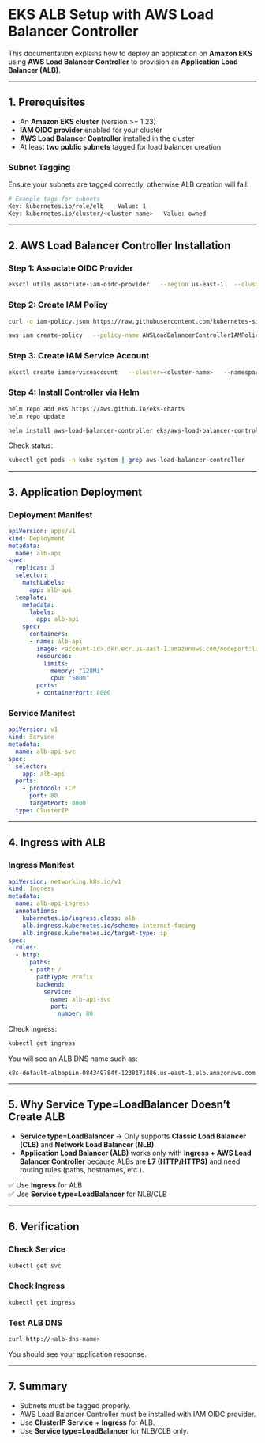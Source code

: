# EKS ALB Setup with AWS Load Balancer Controller

This documentation explains how to deploy an application on **Amazon EKS** using **AWS Load Balancer Controller** to provision an **Application Load Balancer (ALB)**.  

---

## 1. Prerequisites
- An **Amazon EKS cluster** (version >= 1.23)
- **IAM OIDC provider** enabled for your cluster
- **AWS Load Balancer Controller** installed in the cluster
- At least **two public subnets** tagged for load balancer creation

### Subnet Tagging
Ensure your subnets are tagged correctly, otherwise ALB creation will fail.

```bash
# Example tags for subnets
Key: kubernetes.io/role/elb    Value: 1
Key: kubernetes.io/cluster/<cluster-name>   Value: owned
```

---

## 2. AWS Load Balancer Controller Installation

### Step 1: Associate OIDC Provider
```bash
eksctl utils associate-iam-oidc-provider   --region us-east-1   --cluster <cluster-name>   --approve
```

### Step 2: Create IAM Policy
```bash
curl -o iam-policy.json https://raw.githubusercontent.com/kubernetes-sigs/aws-load-balancer-controller/main/docs/install/iam_policy.json

aws iam create-policy   --policy-name AWSLoadBalancerControllerIAMPolicy   --policy-document file://iam-policy.json
```

### Step 3: Create IAM Service Account
```bash
eksctl create iamserviceaccount   --cluster=<cluster-name>   --namespace=kube-system   --name=aws-load-balancer-controller   --attach-policy-arn=arn:aws:iam::<account-id>:policy/AWSLoadBalancerControllerIAMPolicy   --approve
```

### Step 4: Install Controller via Helm
```bash
helm repo add eks https://aws.github.io/eks-charts
helm repo update

helm install aws-load-balancer-controller eks/aws-load-balancer-controller   -n kube-system   --set clusterName=<cluster-name>   --set serviceAccount.create=false   --set serviceAccount.name=aws-load-balancer-controller
```

Check status:
```bash
kubectl get pods -n kube-system | grep aws-load-balancer-controller
```

---

## 3. Application Deployment

### Deployment Manifest
```yaml
apiVersion: apps/v1
kind: Deployment 
metadata:
  name: alb-api
spec:
  replicas: 3
  selector:
    matchLabels:
      app: alb-api
  template:
    metadata:
      labels:
        app: alb-api
    spec:
      containers:
      - name: alb-api
        image: <account-id>.dkr.ecr.us-east-1.amazonaws.com/nodeport:latest
        resources:
          limits:
            memory: "128Mi"
            cpu: "500m"
        ports:
        - containerPort: 8000
```

### Service Manifest
```yaml
apiVersion: v1
kind: Service
metadata:
  name: alb-api-svc
spec:
  selector:
    app: alb-api
  ports:
    - protocol: TCP
      port: 80
      targetPort: 8000
  type: ClusterIP
```

---

## 4. Ingress with ALB

### Ingress Manifest
```yaml
apiVersion: networking.k8s.io/v1
kind: Ingress
metadata:
  name: alb-api-ingress
  annotations:
    kubernetes.io/ingress.class: alb
    alb.ingress.kubernetes.io/scheme: internet-facing
    alb.ingress.kubernetes.io/target-type: ip
spec:
  rules:
  - http:
      paths:
      - path: /
        pathType: Prefix
        backend:
          service:
            name: alb-api-svc
            port:
              number: 80
```

Check ingress:
```bash
kubectl get ingress
```

You will see an ALB DNS name such as:
```
k8s-default-albapiin-084349784f-1238171486.us-east-1.elb.amazonaws.com
```

---

## 5. Why Service Type=LoadBalancer Doesn’t Create ALB

- **Service type=LoadBalancer** → Only supports **Classic Load Balancer (CLB)** and **Network Load Balancer (NLB)**.
- **Application Load Balancer (ALB)** works only with **Ingress + AWS Load Balancer Controller** because ALBs are **L7 (HTTP/HTTPS)** and need routing rules (paths, hostnames, etc.).

✅ Use **Ingress** for ALB  
✅ Use **Service type=LoadBalancer** for NLB/CLB

---

## 6. Verification

### Check Service
```bash
kubectl get svc
```

### Check Ingress
```bash
kubectl get ingress
```

### Test ALB DNS
```bash
curl http://<alb-dns-name>
```

You should see your application response.

---

## 7. Summary
- Subnets must be tagged properly.
- AWS Load Balancer Controller must be installed with IAM OIDC provider.
- Use **ClusterIP Service** + **Ingress** for ALB.
- Use **Service type=LoadBalancer** for NLB/CLB only.
